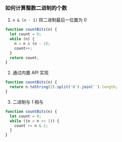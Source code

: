 ### 如何计算整数二进制的个数

1. `n & (n - 1)` 将二进制最后一位置为 0

```js
function countBits(n) {
  let count = 0;
  while (n) {
    n = n & (n - 1);
    count++;
  }
  return count;
}
```

2. 通过内置 API 实现

```js
function countBits(n) {
  return n.toString(2).split('0').join('').length;
}
```

3. 二进制与 1 相与

```js
function countBits(n) {
  let count = 0;
  while ((n = n >> 1)) {
    count += n & 1;
  }
}
```
